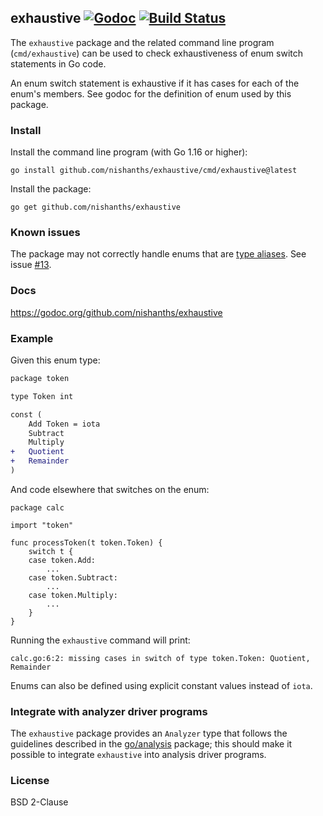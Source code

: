 ## exhaustive [![Godoc][godoc-status]][godoc] [![Build Status][build-status]][build]

The `exhaustive` package and the related command line program
(`cmd/exhaustive`) can be used to check exhaustiveness of enum switch
statements in Go code.

An enum switch statement is exhaustive if it has cases for each of the
enum's members. See godoc for the definition of enum used by this
package.

### Install

Install the command line program (with Go 1.16 or higher):

```
go install github.com/nishanths/exhaustive/cmd/exhaustive@latest
```

Install the package:

```
go get github.com/nishanths/exhaustive
```

### Known issues

The package may not correctly handle enums that are [type
aliases][4]. See issue [#13][5].

### Docs

https://godoc.org/github.com/nishanths/exhaustive

### Example

Given this enum type:

```diff
package token

type Token int

const (
	Add Token = iota
	Subtract
	Multiply
+	Quotient
+	Remainder
)
```

And code elsewhere that switches on the enum:

```
package calc

import "token"

func processToken(t token.Token) {
	switch t {
	case token.Add:
		...
	case token.Subtract:
		...
	case token.Multiply:
		...
	}
}
```

Running the `exhaustive` command will print:

```
calc.go:6:2: missing cases in switch of type token.Token: Quotient, Remainder
```

Enums can also be defined using explicit constant values instead of `iota`.

### Integrate with analyzer driver programs

The `exhaustive` package provides an `Analyzer` type that follows the
guidelines described in the [go/analysis][3] package; this should make
it possible to integrate `exhaustive` into analysis driver
programs.

### License

BSD 2-Clause

[godoc]: https://godoc.org/github.com/nishanths/exhaustive
[godoc-status]: https://godoc.org/github.com/nishanths/exhaustive?status.svg
[build]: https://travis-ci.org/nishanths/exhaustive
[build-status]: https://travis-ci.org/nishanths/exhaustive.svg?branch=master
[3]: https://godoc.org/golang.org/x/tools/go/analysis
[4]: https://go.googlesource.com/proposal/+/master/design/18130-type-alias.md
[5]: https://github.com/nishanths/exhaustive/issues/13

